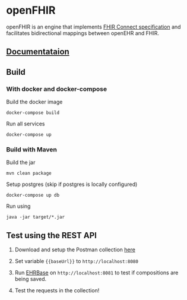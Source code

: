 # openFHIR

openFHIR is an engine that implements [FHIR Connect specification](https://github.com/better-care/fhir-connect-mapping-spec) and facilitates bidirectional mappings between openEHR and FHIR.

## [Documentataion](https://open-fhir.com/documentation/index.html)

## Build
### With docker and docker-compose

Build the docker image
```
docker-compose build
```

Run all services
```
docker-compose up
```

### Build with Maven
Build the jar
```
mvn clean package
```

Setup postgres (skip if postgres is locally configured)
```
docker-compose up db
```

Run using
```
java -jar target/*.jar
```

## Test using the REST API
1. Download and setup the Postman collection [here](https://github.com/medblocks/openFHIR/blob/main/src/test/resources/kds/KDS.postman_collection.json)

2. Set variable `{{baseUrl}}` to `http://localhost:8080`

3. Run [EHRBase](github.com/ehrbase/ehrbase) on `http://localhost:8081` to test if compositions are being saved.

4. Test the requests in the collection!
